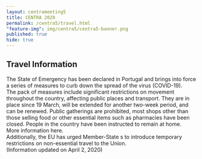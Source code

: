 ```yaml
---
layout: centrameeting5
title: CENTRA 2020
permalink: /centra5/travel.html
"feature-img": img/centra5/centra5-banner.png
published: true
hide: true
---
```


## Travel Information  

The State of Emergency has been declared in Portugal and brings into force a series of measures to curb down the spread of the virus (COVID-19).  
The pack of measures include significant restrictions on movement throughout the country, affecting public places and transport. They are in place since 19 March, will be extended for another two-week period, and can be renewed. Public gatherings are prohibited, most shops other than those selling food or other essential items such as pharmacies have been closed. People in the country have been instructed to remain at home.   
More information here.  
Additionally, the EU has urged Member-State  s to introduce temporary restrictions on non-essential travel to the Union.   
(Information updated on April 2, 2020)   

